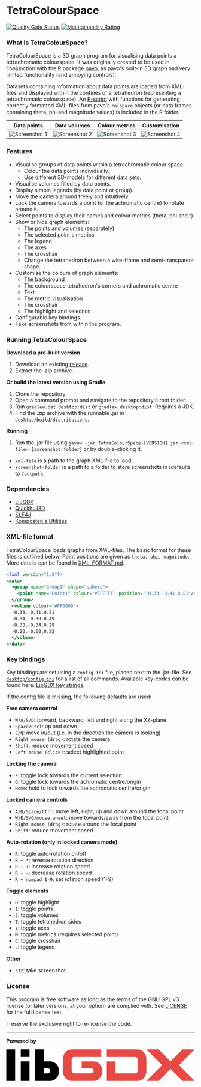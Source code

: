 # TetraColourSpace
[![Quality Gate Status](https://sonarcloud.io/api/project_badges/measure?project=Komposten_TetraColourSpace&metric=alert_status)](https://sonarcloud.io/dashboard?id=Komposten_TetraColourSpace) [![Maintainability Rating](https://sonarcloud.io/api/project_badges/measure?project=Komposten_TetraColourSpace&metric=sqale_rating)](https://sonarcloud.io/dashboard?id=Komposten_TetraColourSpace)
### What is TetraColourSpace?
TetraColourSpace is a 3D graph program for visualising data points a tetrachromatic colourspace. It was originally created to be used in conjunction with the R package [pavo](https://CRAN.R-project.org/package=pavo), as pavo's built-in 3D graph had very limited functionality (and annoying controls).

Datasets containing information about data points are loaded from XML-files and displayed within the confines of a tetrahedron (representing a tetrachromatic colourspace). An [R-script](R/tcs_plot.R) with functions for generating correctly formatted XML-files from pavo's `colspace` objects (or data frames containing theta, phi and magnitude values) is included in the R folder.

 Data points |Data volumes |Colour metrics |Customisation
--- | --- | --- | ---
![Screenshot 1](../assets/screenshots/screenshot_points.png?raw=true)|![Screenshot 2](../assets/screenshots/screenshot_volumes.png?raw=true)|![Screenshot 3](../assets/screenshots/screenshot_metrics.png?raw=true)|![Screenshot 4](../assets/screenshots/screenshot_custom_colours.png?raw=true)

### Features
- Visualise groups of data points within a tetrachromatic colour space.
  - Colour the data points individually.
  - Use different 3D-models for different data sets.
- Visualise volumes filled by data points.
- Display simple legends (by data point or group).
- Move the camera around freely and intuitively.
- Lock the camera towards a point (or the achromatic centre) to rotate around it.
- Select points to display their names and colour metrics (theta, phi and r).
- Show or hide graph elements:
  - The points and volumes (separately)
  - The selected point's metrics
  - The legend
  - The axes
  - The crosshair
  - Change the tetrahedron between a wire-frame and semi-transparent shape.
- Customise the colours of graph elements:
  - The background
  - The colourspace tetrahedron's corners and achromatic centre
  - Text
  - The metric visualisation
  - The crosshair
  - The highlight and selection
- Configurable key bindings.
- Take screenshots from within the program.

### Running TetraColourSpace
**Download a pre-built version**
1) Download an existing [release](https://github.com/Komposten/TetraColourSpace/releases).
2) Extract the .zip archive.

**Or build the latest version using Gradle**
1) Clone the repository.
2) Open a command prompt and navigate to the repository's root folder.
3) Run `gradlew.bat desktop:dist` or `gradlew desktop:dist`. Requires a JDK.
4) Find the .zip archive with the runnable .jar in `desktop/build/distributions`.

**Running**
1) Run the .jar file using `javaw -jar TetraColourSpace-[VERSION].jar <xml-file> [screenshot-folder]` or by double-clicking it.
- `xml-file` is a path to the graph XML-file to load.
- `screenshot-folder` is a path to a folder to store screenshots in (defaults to `/output`).

### Dependencies
* [LibGDX](https://libgdx.badlogicgames.com)
* [Quickhull3D](https://github.com/Quickhull3d/quickhull3d)
* [SLF4J](https://www.slf4j.org)
* [Komposten's Utilities](https://github.com/Komposten/Utilities)

### XML-file format
TetraColourSpace loads graphs from XML-files. The basic format for these files is outlined below. Point positions are given as `theta, phi, magnitude`. More details can be found in [XML_FORMAT.md](XML-FORMAT.md).
```xml
<?xml version="1.0"?>
<data>
  <group name="Group1" shape="sphere">
    <point name="Point1" colour="#FFFFFF" position="-0.33,-0.41,0.51"/>
  </group>
  <volume colour="#FF0000">
  -0.33,-0.41,0.51
  -0.34,-0.39,0.49
  -0.38,-0.34,0.29
  -0.23,-0.60,0.22
  </volume>
</data>
```

### Key bindings
Key bindings are set using a `config.ini` file, placed next to the .jar-file. See [`desktop/config.ini`](desktop/config.ini) for a list of all commands. Available key-codes can be found here: [LibGDX key strings](https://github.com/libgdx/libgdx/blob/master/gdx/src/com/badlogic/gdx/Input.java#L253).

If the config file is missing, the following defaults are used:

**Free camera control**
- `W/A/S/D`: forward, backward, left and right along the XZ-plane
- `Space/Ctrl`: up and down
- `E/Q`: move in/out (i.e. in the direction the camera is looking)
- `Right mouse (drag)`: rotate the camera
- `Shift`: reduce movement speed
- `Left mouse (click)`: select highlighted point

**Locking the camera**
- `F`: toggle lock towards the current selection
- `G`: toggle lock towards the achromatic centre/origin
- `Home`: hold to lock towards the achromatic centre/origin

**Locked camera controls**
- `A/D/Space/Ctrl`: move left, right, up and down around the focal point
- `W/E/S/Q/mouse wheel`: move towards/away from the focal point
- `Right mouse (drag)`: rotate around the focal point
- `Shift`: reduce movement speed

**Auto-rotation (only in locked camera mode)**
- `R`: toggle auto-rotation on/off
- `R + *`: reverse rotation direction
- `R + +`: increase rotation speed
- `R + -`: decrease rotation speed
- `R + numpad 1-9`: set rotation speed (1-9)

**Toggle elements**
- `H`: toggle highlight
- `1`: toggle points
- `2`: toggle volumes
- `T`: toggle tetrahedron sides
- `Y`: toggle axes
- `M`: toggle metrics (requires selected point)
- `C`: toggle crosshair
- `L`: toggle legend

**Other**
- `F12`: take screenshot

### License
This program is free software as long as the terms of the GNU GPL v3 license (or later versions, at your option) are complied with. See [LICENSE](LICENSE) for the full license text.

I reserve the exclusive right to re-license the code.

----------
**Powered by**

[![LibGDX logo](https://raw.githubusercontent.com/libgdx/libgdx/master/libgdx_logo.svg?sanitize=true)](https://libgdx.badlogicgames.com)